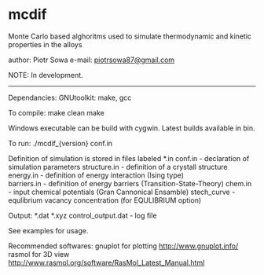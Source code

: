 # mcdif
Monte Carlo based alghoritms used to simulate thermodynamic and kinetic properties in the alloys

author: Piotr Sowa
e-mail: piotrsowa87@gmail.com

NOTE:
In development.

---------------------------------

Dependancies:
GNUtoolkit: make, gcc

To compile:
make clean
make

Windows executable can be build with cygwin. Latest builds available in bin.

To run:
./mcdif_{version} conf.in

  Definition of simulation is stored in files labeled *.in
  conf.in      - declaration of simulation parameters
  structure.in - definition of a crystall structure
  energy.in    - definition of energy interaction (Ising type)  
  barriers.in  - definition of energy barriers (Transition-State-Theory)
  chem.in      - input chemical potentials (Gran Cannonical Ensamble)
  stech_curve  - equlibrium vacancy concentration (for EQULIBRIUM option)

Output:
*.dat
*.xyz
control_output.dat - log file 

See examples for usage.

Recommended softwares:
gnuplot for plotting
http://www.gnuplot.info/
rasmol for 3D view
http://www.rasmol.org/software/RasMol_Latest_Manual.html
